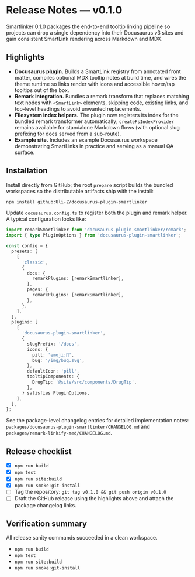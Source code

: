 # Release Notes — v0.1.0

Smartlinker 0.1.0 packages the end-to-end tooltip linking pipeline so projects can drop a single dependency into their Docusaurus v3 sites and gain consistent SmartLink rendering across Markdown and MDX.

## Highlights

- **Docusaurus plugin.** Builds a SmartLink registry from annotated front matter, compiles optional MDX tooltip notes at build time, and wires the theme runtime so links render with icons and accessible hover/tap tooltips out of the box.
- **Remark integration.** Bundles a remark transform that replaces matching text nodes with `<SmartLink>` elements, skipping code, existing links, and top-level headings to avoid unwanted replacements.
- **Filesystem index helpers.** The plugin now registers its index for the bundled remark transformer automatically; `createFsIndexProvider` remains available for standalone Markdown flows (with optional slug prefixing for docs served from a sub-route).
- **Example site.** Includes an example Docusaurus workspace demonstrating SmartLinks in practice and serving as a manual QA surface.

## Installation

Install directly from GitHub; the root `prepare` script builds the bundled workspaces so the distributable artifacts ship with the install:

```bash
npm install github:Uli-Z/docusaurus-plugin-smartlinker
```

Update `docusaurus.config.ts` to register both the plugin and remark helper. A typical configuration looks like:

```ts
import remarkSmartlinker from 'docusaurus-plugin-smartlinker/remark';
import { type PluginOptions } from 'docusaurus-plugin-smartlinker';

const config = {
  presets: [
    [
      'classic',
      {
        docs: {
          remarkPlugins: [remarkSmartlinker],
        },
        pages: {
          remarkPlugins: [remarkSmartlinker],
        },
      },
    ],
  ],
  plugins: [
    [
      'docusaurus-plugin-smartlinker',
      {
        slugPrefix: '/docs',
        icons: {
          pill: 'emoji:💊',
          bug: '/img/bug.svg',
        },
        defaultIcon: 'pill',
        tooltipComponents: {
          DrugTip: '@site/src/components/DrugTip',
        },
      } satisfies PluginOptions,
    ],
  ],
};
```

See the package-level changelog entries for detailed implementation notes: `packages/docusaurus-plugin-smartlinker/CHANGELOG.md` and `packages/remark-linkify-med/CHANGELOG.md`.

## Release checklist

- [x] `npm run build`
- [x] `npm test`
- [x] `npm run site:build`
- [x] `npm run smoke:git-install`
- [ ] Tag the repository: `git tag v0.1.0 && git push origin v0.1.0`
- [ ] Draft the GitHub release using the highlights above and attach the package changelog links.

## Verification summary

All release sanity commands succeeded in a clean workspace.

- `npm run build`
- `npm test`
- `npm run site:build`
- `npm run smoke:git-install`

